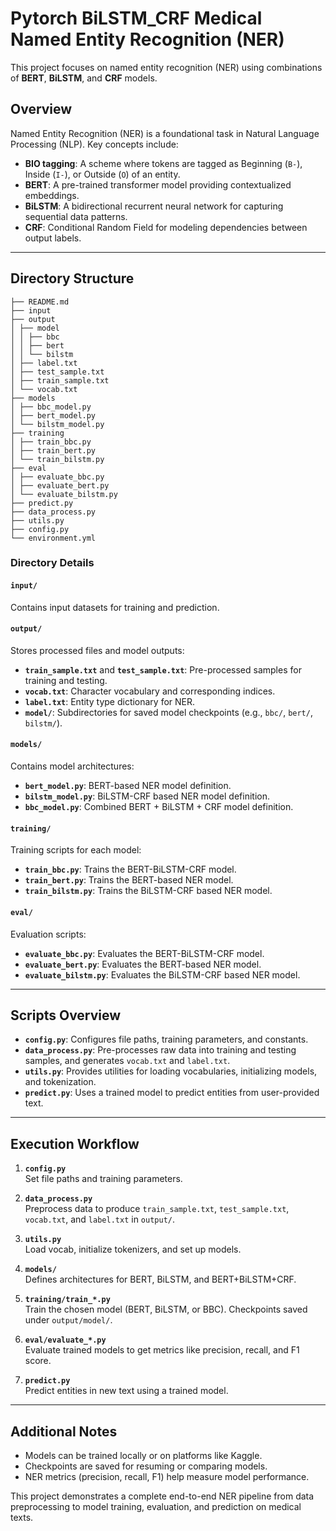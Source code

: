 # Pytorch BiLSTM_CRF Medical Named Entity Recognition (NER)

This project focuses on named entity recognition (NER) using combinations of **BERT**, **BiLSTM**, and **CRF** models.

## Overview

Named Entity Recognition (NER) is a foundational task in Natural Language Processing (NLP). Key concepts include:
- **BIO tagging**: A scheme where tokens are tagged as Beginning (`B-`), Inside (`I-`), or Outside (`O`) of an entity.
- **BERT**: A pre-trained transformer model providing contextualized embeddings.
- **BiLSTM**: A bidirectional recurrent neural network for capturing sequential data patterns.
- **CRF**: Conditional Random Field for modeling dependencies between output labels.


---

## Directory Structure

```
├── README.md
├── input
├── output
│ ├── model
│ │ ├── bbc
│ │ ├── bert
│ │ └── bilstm
│ ├── label.txt
│ ├── test_sample.txt
│ ├── train_sample.txt
│ └── vocab.txt
├── models
│ ├── bbc_model.py
│ ├── bert_model.py
│ └── bilstm_model.py
├── training
│ ├── train_bbc.py
│ ├── train_bert.py
│ └── train_bilstm.py
├── eval
│ ├── evaluate_bbc.py
│ ├── evaluate_bert.py
│ └── evaluate_bilstm.py
├── predict.py
├── data_process.py
├── utils.py
├── config.py
└── environment.yml
```


### Directory Details

#### `input/`
Contains input datasets for training and prediction.

#### `output/`
Stores processed files and model outputs:
- **`train_sample.txt`** and **`test_sample.txt`**: Pre-processed samples for training and testing.
- **`vocab.txt`**: Character vocabulary and corresponding indices.
- **`label.txt`**: Entity type dictionary for NER.
- **`model/`**: Subdirectories for saved model checkpoints (e.g., `bbc/`, `bert/`, `bilstm/`).

#### `models/`
Contains model architectures:
- **`bert_model.py`**: BERT-based NER model definition.
- **`bilstm_model.py`**: BiLSTM-CRF based NER model definition.
- **`bbc_model.py`**: Combined BERT + BiLSTM + CRF model definition.

#### `training/`
Training scripts for each model:
- **`train_bbc.py`**: Trains the BERT-BiLSTM-CRF model.
- **`train_bert.py`**: Trains the BERT-based NER model.
- **`train_bilstm.py`**: Trains the BiLSTM-CRF based NER model.

#### `eval/`
Evaluation scripts:
- **`evaluate_bbc.py`**: Evaluates the BERT-BiLSTM-CRF model.
- **`evaluate_bert.py`**: Evaluates the BERT-based NER model.
- **`evaluate_bilstm.py`**: Evaluates the BiLSTM-CRF based NER model.

---

## Scripts Overview

- **`config.py`**: Configures file paths, training parameters, and constants.
- **`data_process.py`**: Pre-processes raw data into training and testing samples, and generates `vocab.txt` and `label.txt`.
- **`utils.py`**: Provides utilities for loading vocabularies, initializing models, and tokenization.
- **`predict.py`**: Uses a trained model to predict entities from user-provided text.

---

## Execution Workflow

1. **`config.py`**  
   Set file paths and training parameters.

2. **`data_process.py`**  
   Preprocess data to produce `train_sample.txt`, `test_sample.txt`, `vocab.txt`, and `label.txt` in `output/`.

3. **`utils.py`**  
   Load vocab, initialize tokenizers, and set up models.

4. **`models/`**  
   Defines architectures for BERT, BiLSTM, and BERT+BiLSTM+CRF.

5. **`training/train_*.py`**  
   Train the chosen model (BERT, BiLSTM, or BBC). Checkpoints saved under `output/model/`.

6. **`eval/evaluate_*.py`**  
   Evaluate trained models to get metrics like precision, recall, and F1 score.

7. **`predict.py`**  
   Predict entities in new text using a trained model.

---

## Additional Notes

- Models can be trained locally or on platforms like Kaggle.
- Checkpoints are saved for resuming or comparing models.
- NER metrics (precision, recall, F1) help measure model performance.

This project demonstrates a complete end-to-end NER pipeline from data preprocessing to model training, evaluation, and prediction on medical texts.
